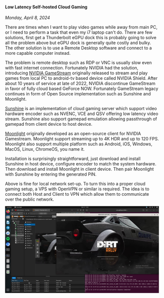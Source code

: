 #### Low Latency Self-hosted Cloud Gaming
_Monday, April 8, 2024_

There are times when I want to play video games while 
away from main PC, or I need to perform a task that 
even my i7 laptop can't do. There are few solutions, 
first get a Thunderbolt eGPU dock this is probably 
going to solve all the problem above but eGPU dock is 
generally quite costly and bulky. The other solution is 
to use a Remote Desktop software and connect to a more 
capable computer instead.

The problem is remote desktop such as RDP or VNC is 
usually slow even with fast internet connection. 
Fortunately NVIDIA had the solution, introducing 
[NVIDIA GameStream](https://www.nvidia.com/en-us/support/gamestream/) 
originally released to stream and play games from local 
PC to android-tv based device called NVIDIA Shield. After 
about 10 years of service at late of 2022, NVIDIA 
discontinue GameStream in favor of fully cloud based 
GeForce NOW. Fortunately GameStream legacy continues 
in form of Open Source implementation such as Sunshine 
and Moonlight.

[Sunshine](https://app.lizardbyte.dev/Sunshine/) 
is an implementation of cloud gaming server which support 
video hardware encoder such as NVENC, VCE and QSV offering 
low latency video stream. Sunshine also support gamepad 
emulation allowing passthrough of gamepad from client 
device to host device.

[Moonlight](https://moonlight-stream.org/) 
originally developed as an open-source client for NVIDIA 
Gamestream. Moonlight support streaming up to 4K HDR and 
up to 120 FPS. Moonlight also support multiple platform 
such as Android, iOS, Windows, MacOS, Linux, ChromeOS, you 
name it.

Installation is surprisingly straightforward, 
just download and install Sunshine in host device, 
configure encoder to match the system hardware. 
Then download and install Moonlight in client device. 
Then pair Moonlight with Sunshine by entering the 
generated PIN.

Above is fine for local network set-up. To turn this into 
a proper cloud gaming setup, a VPS with OpenVPN or similar 
is required. The idea is to connect both Host and Client 
to VPN which allow them to communicate over the public 
network.

![img_lg](./posts/2024-04-08-low-latency-self-hosted-cloud-gaming/01.jpg)